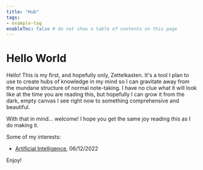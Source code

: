 ```yaml
---
title: "Hub"
tags:
- example-tag
enableToc: false # do not show a table of contents on this page
---
```

# Hello World
Hello! This is my first, and hopefully only, Zettelkasten. It's a tool I plan to use to create hubs of knowledge in my mind so I can gravitate away from the mundane structure of normal note-taking. I have no clue what it will look like at the time you are reading this, but hopefully I can grow it from the dark, empty canvas I see right now to something comprehensive and beautiful. 

With that in mind... welcome! I hope you get the same joy reading this as I do making it.

Some of my interests:
- [Artificial Intelligence](Zettelkasten/Artificial%20Intelligence.md), 06/12/2022

Enjoy!